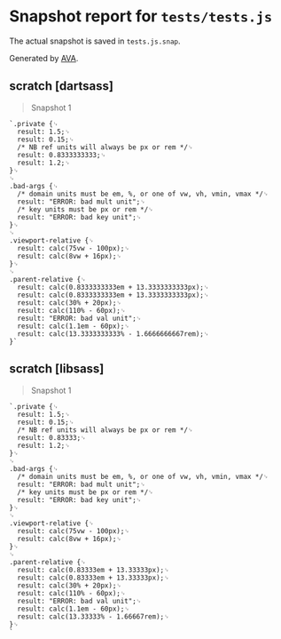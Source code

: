 # Snapshot report for `tests/tests.js`

The actual snapshot is saved in `tests.js.snap`.

Generated by [AVA](https://ava.li).

## scratch [dartsass]

> Snapshot 1

    `.private {␊
      result: 1.5;␊
      result: 0.15;␊
      /* NB ref units will always be px or rem */␊
      result: 0.8333333333;␊
      result: 1.2;␊
    }␊
    ␊
    .bad-args {␊
      /* domain units must be em, %, or one of vw, vh, vmin, vmax */␊
      result: "ERROR: bad mult unit";␊
      /* key units must be px or rem */␊
      result: "ERROR: bad key unit";␊
    }␊
    ␊
    .viewport-relative {␊
      result: calc(75vw - 100px);␊
      result: calc(8vw + 16px);␊
    }␊
    ␊
    .parent-relative {␊
      result: calc(0.8333333333em + 13.3333333333px);␊
      result: calc(0.8333333333em + 13.3333333333px);␊
      result: calc(30% + 20px);␊
      result: calc(110% - 60px);␊
      result: "ERROR: bad val unit";␊
      result: calc(1.1em - 60px);␊
      result: calc(13.3333333333% - 1.6666666667rem);␊
    }`

## scratch [libsass]

> Snapshot 1

    `.private {␊
      result: 1.5;␊
      result: 0.15;␊
      /* NB ref units will always be px or rem */␊
      result: 0.83333;␊
      result: 1.2;␊
    }␊
    ␊
    .bad-args {␊
      /* domain units must be em, %, or one of vw, vh, vmin, vmax */␊
      result: "ERROR: bad mult unit";␊
      /* key units must be px or rem */␊
      result: "ERROR: bad key unit";␊
    }␊
    ␊
    .viewport-relative {␊
      result: calc(75vw - 100px);␊
      result: calc(8vw + 16px);␊
    }␊
    ␊
    .parent-relative {␊
      result: calc(0.83333em + 13.33333px);␊
      result: calc(0.83333em + 13.33333px);␊
      result: calc(30% + 20px);␊
      result: calc(110% - 60px);␊
      result: "ERROR: bad val unit";␊
      result: calc(1.1em - 60px);␊
      result: calc(13.33333% - 1.66667rem);␊
    }␊
    `

